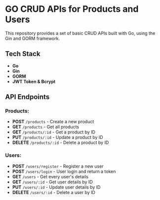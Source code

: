# GO CRUD APIs for Products and Users 

This repository provides a set of basic CRUD APIs built with Go, using the Gin and GORM framework. 

## Tech Stack

- **Go**
- **Gin** 
- **GORM** 
- **JWT Token & Bcrypt** 

## API Endpoints

### Products:
- **POST** `/products` - Create a new product
- **GET** `/products` - Get all products
- **GET** `/products/:id` - Get a product by ID
- **PUT** `/products/:id` - Update a product by ID
- **DELETE** `/products/:id` - Delete a product by ID

### Users:
- **POST** `/users/register` - Register a new user
- **POST** `/users/login` - User login and return a token
- **GET** `/users` - Get every user's details 
- **GET** `/users/:id` - Get user details by ID
- **PUT** `/users/:id` - Update user details by ID
- **DELETE** `/users/:id` - Delete a user by ID
